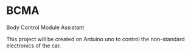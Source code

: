 # BCMA
Body Control Module Assistant

This project will be created on Arduino uno to control the non-standard electronics of the car.
